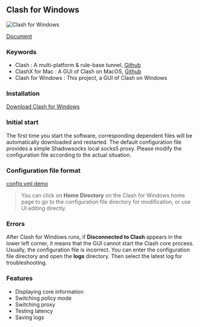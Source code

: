 ## Clash for Windows

![Clash for Windows](https://github.com/Fndroid/clash_for_windows_pkg/blob/master/imgs/demo3.png?raw=true)

[Document](https://docs.cfw.lbyczf.com/)

### Keywords
- Clash : A multi-platform & rule-base tunnel, [Github](https://github.com/Dreamacro/clash)
- ClashX for Mac : A GUI of Clash on MacOS, [Github](https://github.com/yichengchen/clashX)
- Clash for Windows :  This project, a GUI of Clash on Windows

### Installation
[Download Clash for Windows](https://github.com/Fndroid/clash_for_windows_pkg/releases)

### Initial start
The first time you start the software, corresponding dependent files will be automatically downloaded and restarted. The default configuration file provides a simple Shadowsocks local socks5 proxy. Please modify the configuration file according to the actual situation.

### Configuration file format
 [config.yml demo](https://github.com/Dreamacro/clash#config)
 
> You can click on **Home Directory** on the Clash for Windows home page to go to the configuration file directory for modification, or use UI editing directly.

### Errors
After Clash for Windows runs, if **Disconnected to Clash** appears in the lower left corner, it means that the GUI cannot start the Clash core process. Usually, the configuration file is incorrect. You can enter the configuration file directory and open the **logs** directory. Then select the latest log for troubleshooting.

### Features
- Displaying core information
- Switching policy mode
- Switching proxy
- Testing latency
- Saving logs

